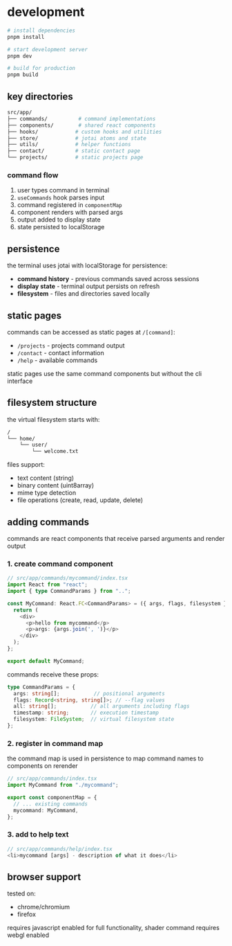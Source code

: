 # development

```bash
# install dependencies
pnpm install

# start development server
pnpm dev

# build for production
pnpm build
```

## key directories

```bash
src/app/
├── commands/          # command implementations
├── components/        # shared react components
├── hooks/            # custom hooks and utilities
├── store/            # jotai atoms and state
├── utils/            # helper functions
├── contact/          # static contact page
└── projects/         # static projects page
```

### command flow

1. user types command in terminal
2. `useCommands` hook parses input
3. command registered in `componentMap`
4. component renders with parsed args
5. output added to display state
6. state persisted to localStorage

## persistence

the terminal uses jotai with localStorage for persistence:

- **command history** - previous commands saved across sessions
- **display state** - terminal output persists on refresh
- **filesystem** - files and directories saved locally

## static pages

commands can be accessed as static pages at `/[command]`:

- `/projects` - projects command output
- `/contact` - contact information
- `/help` - available commands

static pages use the same command components but without the cli interface

## filesystem structure

the virtual filesystem starts with:

```bash
/
└── home/
    └── user/
        └── welcome.txt
```

files support:

- text content (string)
- binary content (uint8array)
- mime type detection
- file operations (create, read, update, delete)

## adding commands

commands are react components that receive parsed arguments and render output

### 1. create command component

```typescript
// src/app/commands/mycommand/index.tsx
import React from "react";
import { type CommandParams } from "..";

const MyCommand: React.FC<CommandParams> = ({ args, flags, filesystem }) => {
  return (
    <div>
      <p>hello from mycommand</p>
      <p>args: {args.join(', ')}</p>
    </div>
  );
};

export default MyCommand;
```

commands receive these props:

```typescript
type CommandParams = {
  args: string[];           // positional arguments
  flags: Record<string, string[]>; // --flag values
  all: string[];           // all arguments including flags
  timestamp: string;       // execution timestamp
  filesystem: FileSystem;  // virtual filesystem state
};
```

### 2. register in command map

the command map is used in persistence to map command names to components on rerender

```typescript
// src/app/commands/index.tsx
import MyCommand from "./mycommand";

export const componentMap = {
  // ... existing commands
  mycommand: MyCommand,
};
```

### 3. add to help text

```typescript
// src/app/commands/help/index.tsx
<li>mycommand [args] - description of what it does</li>
```

## browser support

tested on:

- chrome/chromium
- firefox

requires javascript enabled for full functionality, shader command requires webgl enabled